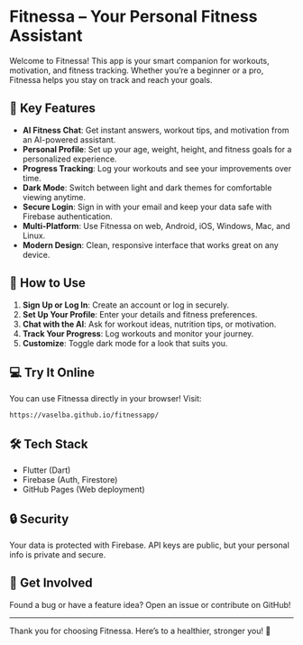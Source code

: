 # Fitnessa – Your Personal Fitness Assistant

Welcome to Fitnessa! This app is your smart companion for workouts, motivation, and fitness tracking. Whether you’re a beginner or a pro, Fitnessa helps you stay on track and reach your goals.

## 🌟 Key Features

- **AI Fitness Chat**: Get instant answers, workout tips, and motivation from an AI-powered assistant.
- **Personal Profile**: Set up your age, weight, height, and fitness goals for a personalized experience.
- **Progress Tracking**: Log your workouts and see your improvements over time.
- **Dark Mode**: Switch between light and dark themes for comfortable viewing anytime.
- **Secure Login**: Sign in with your email and keep your data safe with Firebase authentication.
- **Multi-Platform**: Use Fitnessa on web, Android, iOS, Windows, Mac, and Linux.
- **Modern Design**: Clean, responsive interface that works great on any device.

## 🚀 How to Use

1. **Sign Up or Log In**: Create an account or log in securely.
2. **Set Up Your Profile**: Enter your details and fitness preferences.
3. **Chat with the AI**: Ask for workout ideas, nutrition tips, or motivation.
4. **Track Your Progress**: Log workouts and monitor your journey.
5. **Customize**: Toggle dark mode for a look that suits you.

## 💻 Try It Online

You can use Fitnessa directly in your browser! Visit:
```
https://vaselba.github.io/fitnessapp/
```

## 🛠️ Tech Stack
- Flutter (Dart)
- Firebase (Auth, Firestore)
- GitHub Pages (Web deployment)

## 🔒 Security
Your data is protected with Firebase. API keys are public, but your personal info is private and secure.

## 🙌 Get Involved
Found a bug or have a feature idea? Open an issue or contribute on GitHub!

---

Thank you for choosing Fitnessa. Here’s to a healthier, stronger you! 💪

